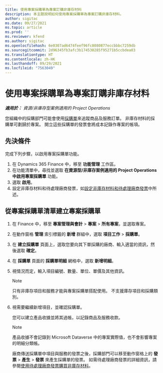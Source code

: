 ```yaml
---
title: 使用專案採購單為專案訂購非庫存材料
description: 本主題說明如何使用專案採購單為專案訂購非庫存材料。
author: sigitac
ms.date: 09/27/2021
ms.topic: article
ms.prod: ''
ms.reviewer: kfend
ms.author: sigitac
ms.openlocfilehash: 6e0307ad6474feef96fc8080877eccbbbc7259db
ms.sourcegitcommit: 2d96345fb3afc3b174530285f95271b5ccbdea03
ms.translationtype: HT
ms.contentlocale: zh-HK
ms.lasthandoff: 09/29/2021
ms.locfileid: "7563049"
---
```

# <a name="order-non-stocked-materials-for-a-project-using-project-purchase-orders"></a>使用專案採購單為專案訂購非庫存材料

_**適用於：** 資源/非庫存型案例適用的 Project Operations_

您組織中的採購部門可能會使用[採購單](/dynamics365/supply-chain/procurement/purchase-order-overview)來追蹤商品及服務訂單。 非庫存材料的採購單可劃歸於專案。 開立這些採購單的發票會將成本記錄作專案的帳項。

## <a name="prerequisites"></a>先決條件
完成下列步驟，以啟用專案採購單功能。

1. 在 Dynamics 365 Finance 中，移至 **功能管理** 工作區。
2. 在功能清單中，尋找並選取 **在資源型/非庫存案例適用的 Project Operations 中啟用專案採購單** 功能。
3. 選取 **啟用**。
4. 設定非庫存材料和待處理廠商發票，如[設定非庫存材料和待處理廠商發票](configure-materials-nonstocked.md)中所述。

## <a name="create-a-project-purchase-order-from-the-project-purchase-order-list"></a>從專案採購單清單建立專案採購單

1. 在 Finance 中，移至 **專案管理與會計** > **專案** > **所有專案**，並選取專案。
2. 在動作窗格 **管理** 索引標籤的 **新增** 群組中，選取 **項目工作** > **採購單**。
3. 在 **建立採購單** 頁面上，選取您要向其下單採購的廠商、輸入適當的資訊，然後選取 **確定**。
4. 在 **採購單** 頁面的 **採購單明細** 網格中，選取 **新增明細**。
5. 視情況而定，輸入項目編號、數量、單位、單價及其他資訊。

    > [!NOTE]
    > 只有非庫存項目和服務才能與專案採購單搭配使用。 不支援庫存項目和採購類別。

6. 視需要繼續新增項目，並確認採購單。

    您可以建立產品收據並將其過帳，以記錄商品及服務收款。

    > [!NOTE]
    > 產品收據不會記錄到 Microsoft Dataverse 中的專案實際值，也不會影響專案的明細分類帳。

    廠商傳送採購單中項目與服務的發票之後，採購部門可以移至動作窗格上的 **發票** > **產生** > **發票** 來產生採購單的發票。 如需待處理廠商發票的詳細資訊，請參閱[使用待處理廠商發票購買非庫存材料](pending-vendor-invoices.md)。
